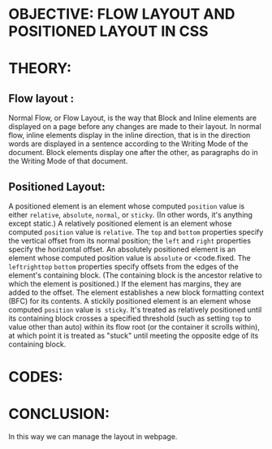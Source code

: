 # OBJECTIVE: FLOW LAYOUT AND POSITIONED LAYOUT IN CSS
# THEORY:
## Flow layout : 
Normal Flow, or Flow Layout, is the way that Block and Inline elements are displayed on a page before any changes are made to their layout. In normal flow, inline elements display in the inline direction, that is in the direction words are displayed in a sentence according to the Writing Mode of the document. Block elements display one after the other, as paragraphs do in the Writing Mode of that document.

## Positioned Layout:
A positioned element is an element whose computed <code>position</code> value is either <code>relative</code>, <code>absolute</code>, <code>normal</code>, or <code>sticky</code>. (In other words, it's anything except static.)
A relatively positioned element is an element whose computed <code>position</code> value is <code>relative</code>. The <code>top</code> and <code>bottom</code> properties specify the vertical offset from its normal position; the <code>left</code> and <code>right</code> properties specify the horizontal offset.
An absolutely positioned element is an element whose computed position value is <code>absolute</code> or <code.fixed</code>. The <code>left</code><code>right</code><code>top</code> <code>bottom</code>  properties specify offsets from the edges of the element's containing block. (The containing block is the ancestor relative to which the element is positioned.) If the element has margins, they are added to the offset. The element establishes a new block formatting context (BFC) for its contents.
A stickily positioned element is an element whose computed <code>position</code> value is<code> sticky</code>. It's treated as relatively positioned until its containing block crosses a specified threshold (such as setting <code>top</code> to value other than auto) within its flow root (or the container it scrolls within), at which point it is treated as "stuck" until meeting the opposite edge of its containing block.

# CODES:

# CONCLUSION:
In this way we can manage the layout in webpage.
